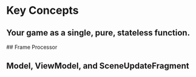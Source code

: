# Key Concepts

## Your game as a single, pure, stateless function.

## Frame Processor

## Model, ViewModel, and SceneUpdateFragment
